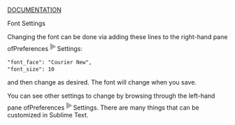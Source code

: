 # 

[DOCUMENTATION](index.html)

Font Settings

Changing the font can be done via adding these lines to the right-hand pane ofPreferences![▶](images/right.svg)Settings:

~~~
"font_face": "Courier New",
"font_size": 10

~~~

and then change as desired. The font will change when you save.

You can see other settings to change by browsing through the left-hand pane ofPreferences![▶](images/right.svg)Settings. There are many things that can be customized in Sublime Text.